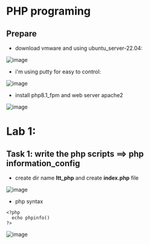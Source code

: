 # PHP programing

## Prepare
- download vmware and using ubuntu_server-22.04:
  
![image](https://github.com/j10nelop/ehc_challenge/assets/152776722/1dc01944-110c-40eb-ba76-029dcf4839c9)

- i'm using putty for easy to control:

![image](https://github.com/j10nelop/ehc_challenge/assets/152776722/83e9249b-e072-4df3-85a0-b85b61fffced)

- install php8.1_fpm and web server apache2

![image](https://github.com/j10nelop/ehc_challenge/assets/152776722/969fff1d-1451-4b24-85e4-5f1f3eeaf2cb)
# Lab 1: 

## Task 1: write the php scripts ==> php information_config  
- create dir name **ltt_php** and create **index.php** file 

![image](https://github.com/j10nelop/ehc_challenge/assets/152776722/00cbc278-3e84-4694-a764-7ba54fa024d3)

- php syntax

```
<?php
  echo phpinfo()
?> 
```

![image](https://github.com/j10nelop/ehc_challenge/assets/152776722/7c9e2912-068f-4104-a584-5d2ad154801a)

